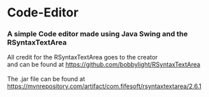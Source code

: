 # Code-Editor

### A simple Code editor made using Java Swing and the RSyntaxTextArea

All credit for the RSyntaxTextArea goes to the creator</br>
and can be found at https://github.com/bobbylight/RSyntaxTextArea </br></br>
The .jar file can be found at https://mvnrepository.com/artifact/com.fifesoft/rsyntaxtextarea/2.6.1

